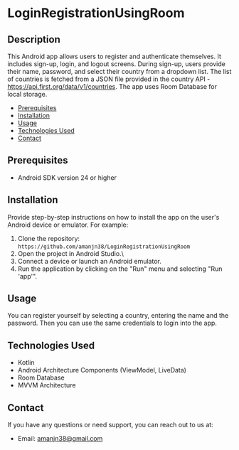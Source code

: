 # LoginRegistrationUsingRoom

## Description
This Android app allows users to register and authenticate themselves. It includes sign-up, login, and logout screens. During sign-up, users provide their name, password, and select their country from a dropdown list. The list of countries is fetched from a JSON file provided in the country API - https://api.first.org/data/v1/countries. The app uses Room Database for local storage.

- [Prerequisites](#prerequisites)
- [Installation](#installation)
- [Usage](#usage)
- [Technologies Used](#technologies-used)
- [Contact](#contact)

## Prerequisites
- Android SDK version 24 or higher

## Installation
Provide step-by-step instructions on how to install the app on the user's Android device or emulator. For example:
1. Clone the repository: `https://github.com/amanjn38/LoginRegistrationUsingRoom`
2. Open the project in Android Studio.\
3. Connect a device or launch an Android emulator.
4. Run the application by clicking on the "Run" menu and selecting "Run 'app'".

## Usage
You can register yourself by selecting a country, entering the name and the password. Then you can use the same credentials to login into the app.

## Technologies Used

- Kotlin
- Android Architecture Components (ViewModel, LiveData)
- Room Database
- MVVM Architecture

## Contact

If you have any questions or need support, you can reach out to us at:
- Email: amanjn38@gmail.com


